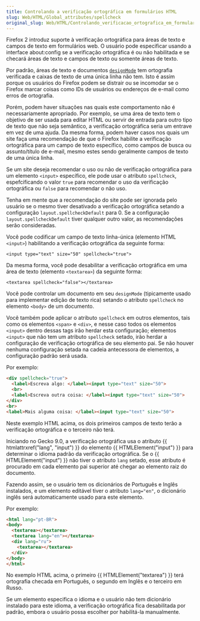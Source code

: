 ```yaml
---
title: Controlando a verificação ortográfica em formulários HTML
slug: Web/HTML/Global_attributes/spellcheck
original_slug: Web/HTML/Controlando_verificacao_ortografica_em_formularios_HTML
---
```


Firefox 2 introduz suporte à verificação ortográfica para áreas de texto e campos de texto em formulários web. O usuário pode especificar usando a interface about:config se a verificação ortográfica é ou não habilitada e se checará áreas de texto e campos de texto ou somente áreas de texto.

Por padrão, áreas de texto e documentos [`designMode`](/pt-BR/docs/Web/API/Document/designMode) tem ortografia verificada e caixas de texto de uma única linha não tem. Isto é assim porque os usuários do Firefox podem se distrair ou se incomodar se o Firefox marcar coisas como IDs de usuários ou endereços de e-mail como erros de ortografia.

Porém, podem haver situações nas quais este comportamento não é necessariamente apropriado. Por exemplo, se uma área de texto tem o objetivo de ser usada para editar HTML ou servir de entrada para outro tipo de texto que não seja semântico, a verificação ortográfica seria um entrave em vez de uma ajuda. Da mesma forma, podem haver casos nos quais um site faça uma recomendação de que o Firefox habilite a verificação ortográfica para um campo de texto específico, como campos de busca ou assunto/título de e-mail, mesmo estes sendo geralmente campos de texto de uma única linha.

Se um site deseja recomendar o uso ou não de verificação ortográfica para um elemento `<input>` específico, ele pode usar o atributo `spellcheck`, espefcificando o valor `true` para recomendar o uso da verificação ortográfica ou `false` para recomendar o não uso.

Tenha em mente que a recomendação do site pode ser ignorada pelo usuário se o mesmo tiver desativado a verificação ortográfica setando a configuração `layout.spellcheckDefault` para 0. Se a configuração `layout.spellcheckDefault` tiver qualquer outro valor, as recomendações serão consideradas.

Você pode codificar um campo de texto linha-única (elemento HTML `<input>`) habilitando a verificação ortográfica da seguinte forma:

```
<input type="text" size="50" spellcheck="true">
```

Da mesma forma, você pode desabilitar a verificação ortográfica em uma área de texto (elemento `<textarea>`) da seguinte forma:

```
<textarea spellcheck="false"></textarea>
```

Você pode controlar um documento em seu `designMode` (tipicamente usado para implementar edição de texto rica) setando o atributo `spellcheck` no elemento `<body>` de um documento.

Você também pode aplicar o atributo `spellcheck` em outros elementos, tais como os elementos `<span>` e `<div>`, e nesse caso todos os elementos `<input>` dentro dessas tags irão herdar esta configuração; elementos `<input>` que não tem um atributo `spellcheck` setado, irão herdar a configuração de verificação ortográfica de seu elemento pai. Se não houver nenhuma configuração setada na cadeia antecessora de elementos, a configuração padrão será usada.

Por exemplo:

```html
<div spellcheck="true">
  <label>Escreva algo: </label><input type="text" size="50">
  <br>
  <label>Escreva outra coisa: </label><input type="text" size="50">
</div>
<br>
<label>Mais alguma coisa: </label><input type="text" size="50">
```

Neste exemplo HTML acima, os dois primeiros campos de texto terão a verificação ortográfica e o terceiro não terá.

Iniciando no Gecko 9.0, a verificação ortográfica usa o atributo {{ htmlattrxref("lang", "input") }} do elemento {{ HTMLElement("input") }} para determinar o idioma padrão da verificação ortográfica. Se o {{ HTMLElement("input") }} não tiver o atributo `lang` setado, esse atributo é procurado em cada elemento pai superior até chegar ao elemento raiz do documento.

Fazendo assim, se o usuário tem os dicionários de Português e Inglês instalados, e um elemento editável tiver o atributo `lang="en"`, o dicionário inglês será automaticamente usado para este elemento.

Por exemplo:

```html
<html lang="pt-BR">
<body>
  <textarea></textarea>
  <textarea lang="en"></textarea>
  <div lang="ru">
    <textarea></textarea>
  </div>
</body>
</html>
```

No exemplo HTML acima, o primeiro {{ HTMLElement("textarea") }} terá ortografia checada em Português, o segundo em Inglês e o terceiro em Russo.

Se um elemento especifica o idioma e o usuário não tem dicionário instalado para este idioma, a verificação ortográfica fica desabilitada por padrão, embora o usuário possa escolher por habilitá-la manualmente.
